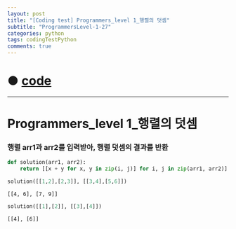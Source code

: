 ```yaml
---
layout: post
title: "[Coding test] Programmers_level 1_행렬의 덧셈"
subtitle: "ProgrammersLevel-1-27"
categories: python
tags: codingTestPython
comments: true
---
```


# ● [code](https://github.com/JeongJaeyoung0/coding_test/blob/90c3b8087e289c317b754ce8ece56a594090e6d8/210712_Programmers_level%201_%ED%96%89%EB%A0%AC%EC%9D%98%20%EB%8D%A7%EC%85%88.ipynb)

***

# Programmers_level 1_행렬의 덧셈
### 행렬 arr1과 arr2를 입력받아, 행렬 덧셈의 결과를 반환


```python
def solution(arr1, arr2):    
    return [[x + y for x, y in zip(i, j)] for i, j in zip(arr1, arr2)]
```


```python
solution([[1,2],[2,3]], [[3,4],[5,6]])
```




    [[4, 6], [7, 9]]




```python
solution([[1],[2]], [[3],[4]])
```




    [[4], [6]]